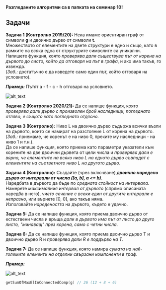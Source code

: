 **Разгледаните алгоритми са в папката на семинар 10!**  

## Задачи

**Задача 1 (Контролно 2019/20):** Нека имаме ориентиран граф от символи **g** и двоично дърво от символи **t**.  
Множеството от елементите на двете структури е едно и също, като в рамките на всяка една от структурите символите са уникални.  
Напишете функция, която *проверява дали съществува път от корена на дървото до листо, който да отговаря на път в графа*, и ако има такъв, го извежда.  
(*Заб.:* достатъчно е да изведете само един път, който отговаря на условието).  

***Пример:*** Пътят a - f - c - h отговаря на условието.  

![alt_text](https://i.ibb.co/HFJTk8d/Graph-Tree.png)

**Задача 2 (Контролно 2020/21):** Да се напише функция, която *проверява дали дърво с произволен брой наследници, погледнато отляво, е същото като погледнато отдясно*.  

**Задача 3 (Контролно):** Ниво L на двоично дърво съдържа всички възли на дървото, които се намират на разстояние L от корена на дървото.  
(*Заб.:* приемаме, че коренът е на ниво 0, преките му наследници - на ниво 1 и т.н.).  
Да се напише функция, която приема като параметри указатели към корените на две двоични дървета от цели числа и *проверява дали е вярно, че елементите на всяко ниво L на едното дърво съвпадат с елементите на съответното ниво L на другото дърво*.  

**Задача 4 (Контролно):** Създайте (чрез включване) _**двоично наредено дърво от интервали от числа ([a, b], a <= b)**_.  
Наредбата в дървото да бъде по *средната стойност на интервала*.  
Намерете *максималния интервал от дървото* (спрямо описаната наредба в него), *чието сечение с всеки един от другите интервали е непразно*, или върнете [0, 0], ако такъв няма.  
Използвайте *наредеността* на дървото, където е удачно.  

**Задача 5:** Да се напише функция, която приема двоично дърво от естествени числа и връща *дали в дървото има път от листо до друго листо, "минаващ" през корена, само с четни числа*.  

**Задача 6:** Да се напише функция, която приема двоично дърво T и двоично дърво R и *проверява дали R е поддърво на T*.  

**Задача 7:** Да се напише функция, която намира *сумата на най- големите елементи на отделни свързани компоненти в граф*.  

***Пример:***

![alt_text](https://i.ibb.co/6ss7NfH/Connected-components.png)
```c++
getSumOfMaxElInConnectedComp(g) // 26 (12 + 8 + 6)
```

